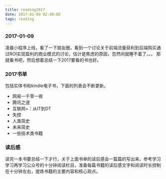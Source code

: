 ```yaml
---
title: reading2017
date: 2017-01-09 02:48:08
tags: reading
---
```

### 2017-01-09
凌晨小程序上线，看了一下朋友圈，看到一个讨论关于前端流量获利到后端购买通过ROI实现盈利的商业模式的讨论，估计是焦虑的原因，忽然间就睡不着了。。。
那就看书吧，然后想着总结一下2017要看的书也好。
### 2017书单
包括实体书和kindle电子书，下面的列表会不断更新。
<!-- more -->
- 网易一千零一夜
- 腾讯之道
- 互联网+：从IT到DT
- 失控
- 人类简史
- 未来简史
- 一些技术类书籍
### 读后感
读完一本书要总结一下才行，关于上面书单的读后感会一篇篇的写出来，参考学习学习再学习公众号的十分钟阅读栏目，准备每篇书籍的读后感文字和阅读时长控制在十分钟左右，提炼书籍的主要内容和核心观点。
